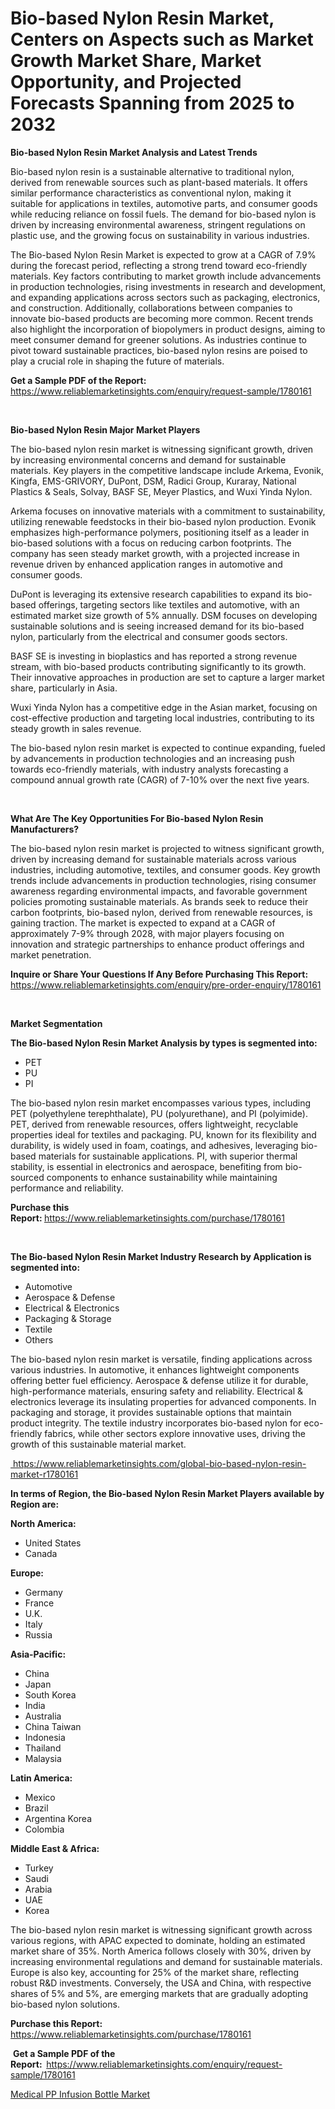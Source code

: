 <p><h1>Bio-based Nylon Resin Market, Centers on Aspects such as Market Growth Market Share, Market Opportunity, and Projected Forecasts Spanning from 2025 to 2032</h1></p><p><strong>Bio-based Nylon Resin Market Analysis and Latest Trends</strong></p>
<p><p>Bio-based nylon resin is a sustainable alternative to traditional nylon, derived from renewable sources such as plant-based materials. It offers similar performance characteristics as conventional nylon, making it suitable for applications in textiles, automotive parts, and consumer goods while reducing reliance on fossil fuels. The demand for bio-based nylon is driven by increasing environmental awareness, stringent regulations on plastic use, and the growing focus on sustainability in various industries.</p><p>The Bio-based Nylon Resin Market is expected to grow at a CAGR of 7.9% during the forecast period, reflecting a strong trend toward eco-friendly materials. Key factors contributing to market growth include advancements in production technologies, rising investments in research and development, and expanding applications across sectors such as packaging, electronics, and construction. Additionally, collaborations between companies to innovate bio-based products are becoming more common. Recent trends also highlight the incorporation of biopolymers in product designs, aiming to meet consumer demand for greener solutions. As industries continue to pivot toward sustainable practices, bio-based nylon resins are poised to play a crucial role in shaping the future of materials.</p></p>
<p><strong>Get a Sample PDF of the Report:&nbsp;</strong> <a href="https://www.reliablemarketinsights.com/enquiry/request-sample/1780161?utm_campaign=1894&utm_medium=2&utm_source=Github&utm_content=ia&utm_term=25032025&utm_id=bio-based-nylon-resin">https://www.reliablemarketinsights.com/enquiry/request-sample/1780161</a></p>
<p>&nbsp;</p>
<p><strong>Bio-based Nylon Resin Major Market Players</strong></p>
<p><p>The bio-based nylon resin market is witnessing significant growth, driven by increasing environmental concerns and demand for sustainable materials. Key players in the competitive landscape include Arkema, Evonik, Kingfa, EMS-GRIVORY, DuPont, DSM, Radici Group, Kuraray, National Plastics & Seals, Solvay, BASF SE, Meyer Plastics, and Wuxi Yinda Nylon.</p><p>Arkema focuses on innovative materials with a commitment to sustainability, utilizing renewable feedstocks in their bio-based nylon production. Evonik emphasizes high-performance polymers, positioning itself as a leader in bio-based solutions with a focus on reducing carbon footprints. The company has seen steady market growth, with a projected increase in revenue driven by enhanced application ranges in automotive and consumer goods.</p><p>DuPont is leveraging its extensive research capabilities to expand its bio-based offerings, targeting sectors like textiles and automotive, with an estimated market size growth of 5% annually. DSM focuses on developing sustainable solutions and is seeing increased demand for its bio-based nylon, particularly from the electrical and consumer goods sectors.</p><p>BASF SE is investing in bioplastics and has reported a strong revenue stream, with bio-based products contributing significantly to its growth. Their innovative approaches in production are set to capture a larger market share, particularly in Asia.</p><p>Wuxi Yinda Nylon has a competitive edge in the Asian market, focusing on cost-effective production and targeting local industries, contributing to its steady growth in sales revenue.</p><p>The bio-based nylon resin market is expected to continue expanding, fueled by advancements in production technologies and an increasing push towards eco-friendly materials, with industry analysts forecasting a compound annual growth rate (CAGR) of 7-10% over the next five years.</p></p>
<p>&nbsp;</p>
<p><strong>What Are The Key Opportunities For Bio-based Nylon Resin Manufacturers?</strong></p>
<p><p>The bio-based nylon resin market is projected to witness significant growth, driven by increasing demand for sustainable materials across various industries, including automotive, textiles, and consumer goods. Key growth trends include advancements in production technologies, rising consumer awareness regarding environmental impacts, and favorable government policies promoting sustainable materials. As brands seek to reduce their carbon footprints, bio-based nylon, derived from renewable resources, is gaining traction. The market is expected to expand at a CAGR of approximately 7-9% through 2028, with major players focusing on innovation and strategic partnerships to enhance product offerings and market penetration.</p></p>
<p><strong>Inquire or Share Your Questions If Any Before Purchasing This Report:</strong> <a href="https://www.reliablemarketinsights.com/enquiry/pre-order-enquiry/1780161?utm_campaign=1894&utm_medium=2&utm_source=Github&utm_content=ia&utm_term=25032025&utm_id=bio-based-nylon-resin">https://www.reliablemarketinsights.com/enquiry/pre-order-enquiry/1780161</a></p>
<p>&nbsp;</p>
<p><strong>Market Segmentation</strong></p>
<p><strong>The Bio-based Nylon Resin Market Analysis by types is segmented into:</strong></p>
<p><ul><li>PET</li><li>PU</li><li>PI</li></ul></p>
<p><p>The bio-based nylon resin market encompasses various types, including PET (polyethylene terephthalate), PU (polyurethane), and PI (polyimide). PET, derived from renewable resources, offers lightweight, recyclable properties ideal for textiles and packaging. PU, known for its flexibility and durability, is widely used in foam, coatings, and adhesives, leveraging bio-based materials for sustainable applications. PI, with superior thermal stability, is essential in electronics and aerospace, benefiting from bio-sourced components to enhance sustainability while maintaining performance and reliability.</p></p>
<p><strong>Purchase this Report:&nbsp;</strong><a href="https://www.reliablemarketinsights.com/purchase/1780161?utm_campaign=1894&utm_medium=2&utm_source=Github&utm_content=ia&utm_term=25032025&utm_id=bio-based-nylon-resin">https://www.reliablemarketinsights.com/purchase/1780161</a></p>
<p>&nbsp;</p>
<p><strong>The Bio-based Nylon Resin Market Industry Research by Application is segmented into:</strong></p>
<p><ul><li>Automotive</li><li>Aerospace & Defense</li><li>Electrical & Electronics</li><li>Packaging & Storage</li><li>Textile</li><li>Others</li></ul></p>
<p><p>The bio-based nylon resin market is versatile, finding applications across various industries. In automotive, it enhances lightweight components offering better fuel efficiency. Aerospace & defense utilize it for durable, high-performance materials, ensuring safety and reliability. Electrical & electronics leverage its insulating properties for advanced components. In packaging and storage, it provides sustainable options that maintain product integrity. The textile industry incorporates bio-based nylon for eco-friendly fabrics, while other sectors explore innovative uses, driving the growth of this sustainable material market.</p></p>
<p><a href="https://www.reliablemarketinsights.com/global-bio-based-nylon-resin-market-r1780161?utm_campaign=1894&utm_medium=2&utm_source=Github&utm_content=ia&utm_term=25032025&utm_id=bio-based-nylon-resin">&nbsp;https://www.reliablemarketinsights.com/global-bio-based-nylon-resin-market-r1780161</a></p>
<p><strong>In terms of Region, the Bio-based Nylon Resin Market Players available by Region are:</strong></p>
<p>
    <p> <strong> North America: </strong>
        <ul>
            <li>United States</li>
            <li>Canada</li>
        </ul>
        </p> 
    <p> <strong> Europe: </strong>
        <ul>
            <li>Germany</li>
            <li>France</li>
            <li>U.K.</li>
            <li>Italy</li>
            <li>Russia</li>
        </ul>
        </p> 
    <p> <strong> Asia-Pacific: </strong>
        <ul>
            <li>China</li>
            <li>Japan</li>
            <li>South Korea</li>
            <li>India</li>
            <li>Australia</li>
            <li>China Taiwan</li>
            <li>Indonesia</li>
            <li>Thailand</li>
            <li>Malaysia</li>
        </ul>
        </p> 
    <p> <strong> Latin America: </strong>
        <ul>
            <li>Mexico</li>
            <li>Brazil</li>
            <li>Argentina Korea</li>
            <li>Colombia</li>
        </ul>
        </p> 
    <p> <strong> Middle East & Africa: </strong>
        <ul>
            <li>Turkey</li>
            <li>Saudi</li>
            <li>Arabia</li>
            <li>UAE</li>
            <li>Korea</li>
        </ul>
    </p>
    </p>
<p><p>The bio-based nylon resin market is witnessing significant growth across various regions, with APAC expected to dominate, holding an estimated market share of 35%. North America follows closely with 30%, driven by increasing environmental regulations and demand for sustainable materials. Europe is also key, accounting for 25% of the market share, reflecting robust R&D investments. Conversely, the USA and China, with respective shares of 5% and 5%, are emerging markets that are gradually adopting bio-based nylon solutions.</p></p>
<p><strong>Purchase this Report: </strong><a href="https://www.reliablemarketinsights.com/purchase/1780161?utm_campaign=1894&utm_medium=2&utm_source=Github&utm_content=ia&utm_term=25032025&utm_id=bio-based-nylon-resin">https://www.reliablemarketinsights.com/purchase/1780161</a></p>
<p>&nbsp;<strong>Get a Sample PDF of the Report:&nbsp;&nbsp;</strong><a href="https://www.reliablemarketinsights.com/enquiry/request-sample/1780161?utm_campaign=1894&utm_medium=2&utm_source=Github&utm_content=ia&utm_term=25032025&utm_id=bio-based-nylon-resin">https://www.reliablemarketinsights.com/enquiry/request-sample/1780161</a></p>
<p><strong></strong></p>
<p><p><a href="https://github.com/marloy8/Market-Research-Report-List-7/blob/main/medical-pp-infusion-bottle-market.md?utm_campaign=1894&utm_medium=2&utm_source=Github&utm_content=ia&utm_term=25032025&utm_id=bio-based-nylon-resin">Medical PP Infusion Bottle Market</a></p></p>